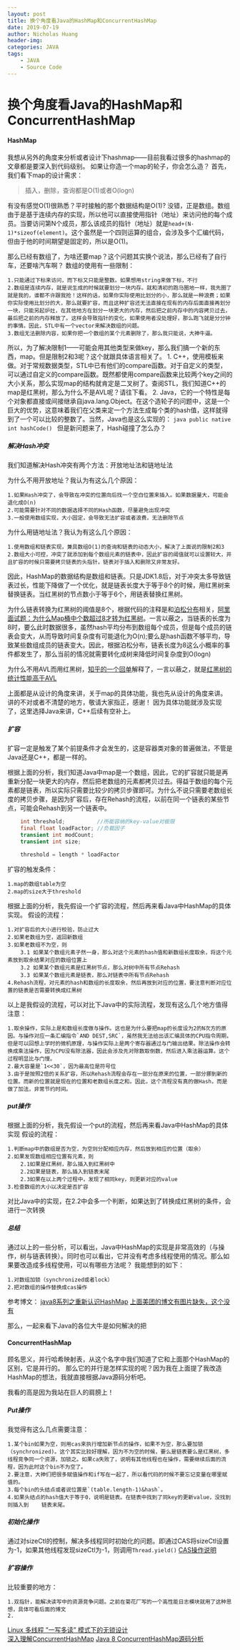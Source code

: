 ```yaml
---
layout: post
title: 换个角度看Java的HashMap和ConcurrentHashMap
date: 2019-07-19
author: Nicholas Huang
header-img:
categories: JAVA
tags:
    - JAVA
    - Source Code
---
```


# 换个角度看Java的HashMap和ConcurrentHashMap
#### HashMap
我想从另外的角度来分析或者设计下hashmap——目前我看过很多的hashmap的文章都是要深入到代码级别。
如果让你造一个map的轮子，你会怎么造？
首先，我们看下map的设计需求：

>   插入，删除，查询都是O(1)或者O(logn)

有没有感觉O(1)很熟悉？平时接触的那个数据结构是O(1)?
没错，正是数组。数组由于是基于连续内存的实现，所以他可以直接使用指针（地址）来访问他的每个成员。当要访问第N个成员，那么该成员的指针（地址）就是`head+(N-1)*sizeof(element)`。这个虽然是一个四则运算的组合，会涉及多个汇编代码，但由于他的时间期望是固定的，所以是O(1)。

那么已经有数组了，为啥还要map？这个问题其实换个说法，那么已经有了自行车，还要啥汽车啊？
数组的使用有一些限制：
    
    1.只能通过下标来访问，而下标又只能是整数。如果想用string来做下标，不行
    2.数组是连续内存，就是说生成的时候就要划分一块内存。就和清初的跑马圈地一样，我先圈了就是我的，谁都不许跟我抢！这样的话，如果你实际使用比划分的小，那么就是一种浪费；如果你实际使用比划分的大，那么就要扩容，而且这种扩容还无法直接在现有的内存后面直接再划分一块，只能另起炉灶，在其他地方在划分一块更大的内存，然后把之前内存中的内容拷贝过去，最后把之前的内存释放了。这样会导致指针的变化，如果使用者没处理好，那么跑飞就是分分钟的事情。因此，STL中有一个vector来解决数组的问题。
    3.数组无法删除内容，如果你把一个数组的某个元素删除了，那么我只能说，大神牛逼。
    
所以，为了解决限制1——可能会用其他类型来做key，那么我们搞一个新的东西，map。但是限制2和3呢？这个就跟具体语言相关了。
    1. C++，使用模板来做。对于常规数据类型，STL中已有他们的compare函数。对于自定义的类型，可以通过自定义的compare函数。既然都使用compare函数来比较两个key之间的大小关系，那么实现map的结构就肯定是二叉树了。查阅STL，我们知道C++的map是红黑树，那么为什么不是AVL呢？请往下看。
    2. Java，它的一个特性是每个对象都直接或间接继承自java.lang.Object。在这个造轮子的问题中，这是一个巨大的优势，这意味着我们在父类来定一个方法生成每个类的hash值，这样就得到了一个可以比较的整数了。当然，Java也是这么实现的：
    ```java
        public native int hashCode()
    ```
    但是新问题来了，Hash碰撞了怎么办？
##### 解决Hash冲突
我们知道解决Hash冲突有两个方法：开放地址法和链地址法

为什么不用开放地址？我认为有这么几个原因：
    
    1.如果Hash冲突了，会导致在冲突的位置向后找一个空白位置来插入。如果数据量大，可能会退化成O(n)
    2.可能需要针对不同的数据选择不同的Hash函数，尽量避免出现冲突
    3.一般使用数组实现，大小固定，会导致无法扩容或者浪费，无法删除节点
    
为什么用链地址法？我认为有这么几个原因：
    
    1.使用数组和链表实现，兼具数组O(1)的查询和链表的动态大小，解决了上面说的限制2和3
    2.数组大小可控，冲突了就添加到每个数组元素的链表中，因此扩容的阈值就可以设置较大，并且扩容的时候只需要拷贝链表的头指针。链表对于插入和删除又非常友好。
    
因此，HashMap的数据结构是数组和链表。只是JDK1.8后，对于冲突太多导致链表过长，性能下降做了一个优化，就是链表长度大于等于8个的时候，用红黑树来替换链表。当红黑树的节点数小于等于6个，用链表替换红黑树。

为什么链表转换为红黑树的阈值是8个，根据代码的注释是和[泊松分布](https://zh.wikipedia.org/wiki/%E6%B3%8A%E6%9D%BE%E5%88%86%E4%BD%88)相关，[阿里面试题：为什么Map桶中个数超过8才转为红黑树](https://www.javazhiyin.com/34651.html)。一言以蔽之，当链表的长度为8时，要么此时数据很多，虽然hash平均分布到数组每个成员，但是每个成员的链表会变大，从而导致时间复杂度有可能退化为O(n);要么是hash函数不够平均，导致某些数组成员的链表变大。因此，根据泊松分布，链表长度为8这么小概率的事件都发生了，那么当前的情况就需要转化成树来降低时间复杂度到O(logn)

为什么不用AVL而用红黑树，[知乎的一个回单](https://www.zhihu.com/question/20545708)解释了，一言以蔽之，就是[红黑树的统计性能高于AVL](https://www.zhihu.com/question/19856999)

上面都是从设计的角度来讲，关于map的具体功能，我也先从设计的角度来讲。讲的不对或者不清楚的地方，敬请大家指正，感谢！
因为具体功能就涉及实现了，这里选择Java来讲，C++后续有空补上。
##### 扩容
扩容一定是触发了某个前提条件才会发生的，这是容器类对象的普遍做法，不管是Java还是C++，都是一样的。

根据上面的分析，我们知道Java中map是一个数组，因此，它的扩容就只能是再重新分配一块更大的内存，然后把老数组的元素都拷贝过去。得益于数组的每个元素都是链表，所以实际只需要比较少的拷贝步骤即可。为什么不说只需要老数组长度的拷贝步骤，是因为扩容后，存在Rehash的流程，以前在同一个链表的某些节点，可能会Rehash到另一个链表中。

```java
    int threshold;          //所能容纳的key-value对极限
    final float loadFactor; //负载因子
    transient int modCount;
    transient int size;
    
    threshold = length * loadFactor
```
扩容的触发条件：
    
    1.map的数组table为空
    2.map的size大于threshold
    
根据上面的分析，我先假设一个扩容的流程，然后再来看Java中HashMap的具体实现。
假设的流程：
    
    1.对扩容后的大小进行校验，防止过大
    2.如果老数组为空，返回新数组
    3.如果老数组不为空，则
        3.1 如果某个数组元素孑然一身，那么对这个元素的hash值和新数组长度取余，将这个元素放到取余结果对应的数组位置上
        3.2 如果某个数组元素是红黑树节点，那么对树中所有节点Rehash
        3.3 如果某个数组元素是链表，那么对链表中所有节点Rehash
    4.Rehash流程，对元素的hash和数组的长度取余，然后再放到对应的位置，要注意判断对应位置的链表是否需要转换成红黑树
以上是我假设的流程，可以对比下Java中的实际流程，发现有这么几个地方值得注意：
    
    1.取余操作，实际上是和数组长度做与操作。这也是为什么要把map的长度设为2的N次方的原因。与操作对应一条汇编指令`AND DEST,SRC`，虽然我无法给出该汇编具体的CPU指令周期，但是可以回想上学时的微机原理，与操作实际上是两个寄存器通过与门输出结果。除法操作会转换成乘法操作，因为CPU没有除法器，因此会涉及先对除数取倒数，然后进入乘法器运算。这个过程明显比与门慢。
    2.最大容量是`1<<30`，因为最高位是符号位
    3.由于是按照2倍的关系扩容，所以Rehash流程会存在一部分在原来的位置，一部分挪到新的位置。而新的位置就是现在的位置和老数组长度之和。因此，这个流程没有真的做Hash，而是做了加法，非常节约时间。

##### put操作
根据上面的分析，我先假设一个put的流程，然后再来看Java中HashMap的具体实现
假设的流程：
    
    1.判断map中的数组是否为空，为空则分配相应内存，然后放到相应的位置（取余）
    2.如果发现数组相应位置有元素，则
        2.1如果是红黑树，那么插入到红黑树中
        2.2如果是链表，那么插入到链表末尾
        2.3如果在以上两个过程中，发现了相同key，则更新对应的value
    3.检查数组的大小以决定是否扩容
    
对比Java中的实现，在2.2中会多一个判断，如果达到了转换成红黑树的条件，会进行一次转换
##### 总结
通过以上的一些分析，可以看出，Java中HashMap的实现是非常高效的（与操作，树与链表转换）。同时也可以看出，它并没有考虑多线程使用的情况。那么如果要改造成多线程使用，可以有哪些方法呢？
我能想到的如下：
    
    1.对数组加锁（synchronized或者lock）
    2.把对数组的操作替换成cas操作
    
参考博文：
    [java8系列之重新认识HashMap](https://tech.meituan.com/2016/06/24/java-hashmap.html)
    [上面美团的博文有图片缺失，这个没有](https://blog.csdn.net/login_sonata/article/details/76598675)
    
那么，一起来看下Java的各位大牛是如何解决的把
#### ConcurrentHashMap
顾名思义，并行哈希映射表，从这个名字中我们知道了它和上面那个HashMap的区别，它是并行的。
那么它的并行是怎样实现的呢？因为我在上面提了我改造HashMap的想法，我就直接根据Java源码分析吧。

我看的高是因为我站在巨人的肩膀上！
##### Put操作
我觉得有这么几点需要注意：

    1.某个bin如果为空，则用cas来执行增加新节点的操作，如果不为空，那么要加锁（synchronized)。这个其实比较好理解，因为不为空的时候，要么是链表要么是红黑树，多线程竞争同一个资源，加锁之。如果ca失败了，说明有其他线程也在操作，需要继续后面的流程，因为此时这个bin不为空了。
    2.要注意，大神们把很多赋值操作和if写在一起了，所以看代码的时候不要忘记变量在哪里赋值的。
    3.每个bin的头结点或者说位置是`(table.length-1)&hash`。
    4.如果头结点的hash值大于等于0，说明是链表。在链表中找到了同key的更新value，没找到则插入到    链表末尾。
    
##### 初始化操作
通过对sizeCtl的控制，解决多线程同时初始化的问题。即通过CAS将sizeCtl设置为-1，如果其他线程发现sizeCtl为-1，则调用`Thread.yield()`
[CAS操作说明](https://zhuanlan.zhihu.com/p/34556594)
##### 扩容操作
比较重要的地方：
    
    1.双指针，能解决读写中的资源竞争问题。之前在菊花厂写的一个高性能日志模块就用了这种思想，具体可看后面的博文
    2.
    
[Linux 多线程 ”一写多读” 模式下的无锁设计](https://blog.csdn.net/lqt641/article/details/55058137)   
[深入理解ConcurrentHashMap](https://zhuanlan.zhihu.com/p/27149377)
[Java 8 ConcurrentHashMap源码分析](https://juejin.im/entry/59fc786d518825297f3fa968)



